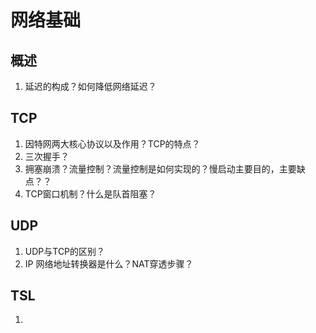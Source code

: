 # 网络基础

## 概述

1. 延迟的构成？如何降低网络延迟？

## TCP

1. 因特网两大核心协议以及作用？TCP的特点？
2. 三次握手？
3. 拥塞崩溃？流量控制？流量控制是如何实现的？慢启动主要目的，主要缺点？？
4. TCP窗口机制？什么是队首阻塞？

## UDP

1. UDP与TCP的区别？
2. IP 网络地址转换器是什么？NAT穿透步骤？

## TSL

1. 